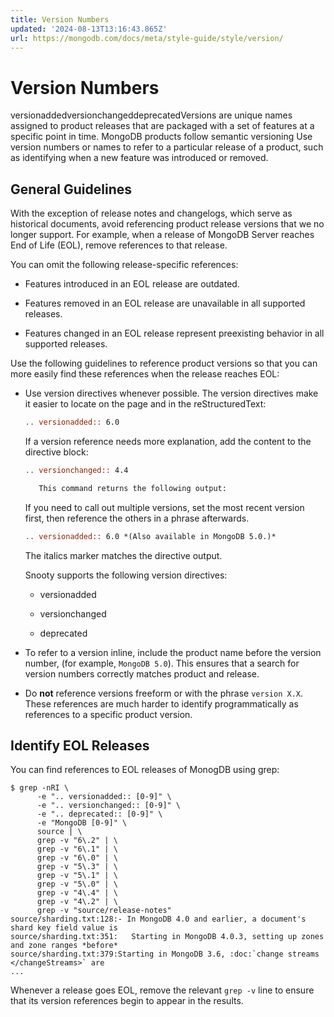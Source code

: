 ```yaml
---
title: Version Numbers
updated: '2024-08-13T13:16:43.865Z'
url: https://mongodb.com/docs/meta/style-guide/style/version/
---
```


# Version Numbers

versionaddedversionchangeddeprecatedVersions are unique names assigned to product releases that are packaged with a set of features at a specific point in time. MongoDB products follow semantic versioning Use version numbers or names to refer to a particular release of a product, such as identifying when a new feature was introduced or removed.

## General Guidelines

With the exception of release notes and changelogs, which serve as historical documents, avoid referencing product release versions that we no longer support. For example, when a release of MongoDB Server reaches End of Life (EOL), remove references to that release.

You can omit the following release-specific references:

- Features introduced in an EOL release are outdated.

- Features removed in an EOL release are unavailable in all supported releases.

- Features changed in an EOL release represent preexisting behavior in all supported releases.

Use the following guidelines to reference product versions so that you can more easily find these references when the release reaches EOL:

- Use version directives whenever possible.  The version directives make it easier to locate on the page and in the reStructuredText:

  ```rst
  .. versionadded:: 6.0
  ```

  If a version reference needs more explanation, add the content to the directive block:

  ```rst
  .. versionchanged:: 4.4

     This command returns the following output:
  ```

  If you need to call out multiple versions, set the most recent version first, then reference the others in a phrase afterwards.

  ```rst
  .. versionadded:: 6.0 *(Also available in MongoDB 5.0.)*
  ```

  The italics marker matches the directive output.

  Snooty supports the following version directives:

  - versionadded

  - versionchanged

  - deprecated

- To refer to a version inline, include the product name before the version number, (for example, `MongoDB 5.0`).  This ensures that a search for version numbers correctly matches product and release.

- Do **not** reference versions freeform or with the phrase `version X.X`. These references are much harder to identify programmatically as references to a specific product version.

## Identify EOL Releases

You can find references to EOL releases of MonogDB using grep:

```shell
$ grep -nRI \
      -e ".. versionadded:: [0-9]" \
      -e ".. versionchanged:: [0-9]" \
      -e ".. deprecated:: [0-9]" \
      -e "MongoDB [0-9]" \
      source | \
      grep -v "6\.2" | \
      grep -v "6\.1" | \
      grep -v "6\.0" | \
      grep -v "5\.3" | \
      grep -v "5\.1" | \
      grep -v "5\.0" | \
      grep -v "4\.4" | \
      grep -v "4\.2" | \
      grep -v "source/release-notes"
source/sharding.txt:128:- In MongoDB 4.0 and earlier, a document's shard key field value is
source/sharding.txt:351:   Starting in MongoDB 4.0.3, setting up zones and zone ranges *before*
source/sharding.txt:379:Starting in MongoDB 3.6, :doc:`change streams </changeStreams>` are
...
```

Whenever a release goes EOL, remove the relevant `grep -v` line to ensure that its version references begin to appear in the results.